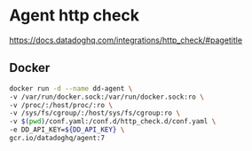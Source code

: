 # Agent http check

https://docs.datadoghq.com/integrations/http_check/#pagetitle

## Docker

```bash
docker run -d --name dd-agent \
-v /var/run/docker.sock:/var/run/docker.sock:ro \
-v /proc/:/host/proc/:ro \
-v /sys/fs/cgroup/:/host/sys/fs/cgroup:ro \
-v $(pwd)/conf.yaml:/conf.d/http_check.d/conf.yaml \
-e DD_API_KEY=${DD_API_KEY} \
gcr.io/datadoghq/agent:7
```
